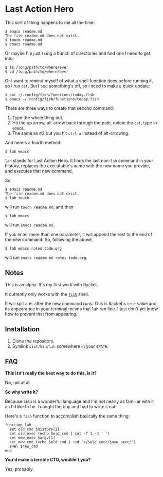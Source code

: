 # Last Action Hero

This sort of thing happens to me all the time:

    $ emacs readme.md
    The file readme.md does not exist.
    $ touch readme.md
    $ emacs readme.md

Or maybe I'm just `ls`ing a bunch of directories and find one I need to get into:

    $ ls /long/path/to/where/ever
    $ cd /long/path/to/where/ever

Or I want to remind myself of what a shell function does before running it, so I run `cat`. But I see something's off, so I need to make a quick update:

    $ cat ~/.config/fish/functions/today.fish
    $ emacs ~/.config/fish/functions/today.fish

There are three ways to create that second command:

1. Type the whole thing out.
2. Hit the up arrow, alt-arrow back through the path, delete the `cat`, type in `emacs`.
3. The same as #2 but you hit `ctrl-a` instead of alt-arrowing.

And here's a fourth method:

    $ lah emacs

`lah` stands for Last Action Hero. It finds the last non-`lah` command in your history, replaces the executable's name with the new name you provide, and executes that new command.

So

    $ emacs readme.md
    The file readme.md does not exist.
    $ lah touch

will run `touch readme.md`, and then

    $ lah emacs

will run `emacs readme.md`.

If you enter more than one parameter, it will append the rest to the end of the new command. So, following the above,

    $ lah emacs notes todo.org

will run `emacs readme.md notes todo.org`.



## Notes

This is an alpha. It's my first work with Racket.

It currently only works with the [`fish`](http://fishshell.com/) shell.

It will spit a `#t` after the new command runs. This is Racket's `true` value and its appearance in your terminal means that `lah` ran fine. I just don't yet know how to prevent that from appearing.



## Installation

1. Clone the repository.
2. Symlink `dist/bin/lah` somewhere in your `$PATH`.



## FAQ

**This isn't really the best way to do this, is it?**

No, not at all.

**So why write it?**

Because Lisp is a wonderful language and I'm not nearly as familiar with it as I'd like to be. I caught the bug and had to write it out.

Here's a `fish` function to accomplish basically the same thing:

    function lah
      set old_cmd $history[1]
      set old_exec (echo $old_cmd | cut -f 1 -d ' ')
      set new_exec $argv[1]
      set new_cmd (echo $old_cmd | sed "s/$old_exec/$new_exec/")
      eval $new_cmd
    end

**You'd make a terrible CTO, wouldn't you?**

Yes, probably.
